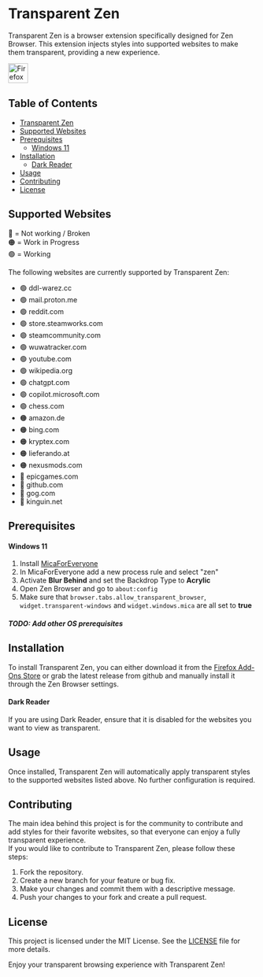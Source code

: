 # Transparent Zen

Transparent Zen is a browser extension specifically designed for Zen Browser. This extension injects styles into supported websites to make them transparent, providing a new experience.

<a href="https://addons.mozilla.org/de/firefox/addon/transparent-zen">
    <img alt="Firefox Add-Ons" src="https://blog.mozilla.org/addons/files/2015/11/get-the-addon.png" height="40">
</a>

## Table of Contents

- [Transparent Zen](#transparent-zen)
- [Supported Websites](#supported-websites)
- [Prerequisites](#prerequisites)
    - [Windows 11](#windows-11)
- [Installation](#installation)
    - [Dark Reader](#dark-reader)
- [Usage](#usage)
- [Contributing](#contributing)
- [License](#license)

## Supported Websites
🔴 = Not working / Broken
<br>
🟠 = Work in Progress
<br>
🟢 = Working

The following websites are currently supported by Transparent Zen:

- 🟢 ddl-warez.cc
- 🟢 mail.proton.me
- 🟢 reddit.com
- 🟢 store.steamworks.com
- 🟢 steamcommunity.com
- 🟢 wuwatracker.com
- 🟢 youtube.com
- 🟢 wikipedia.org
- 🟢 chatgpt.com
- 🟢 copilot.microsoft.com
- 🟢 chess.com
- 🟠 amazon.de
- 🟠 bing.com
- 🟠 kryptex.com
- 🟠 lieferando.at
- 🟠 nexusmods.com
- 🔴 epicgames.com
- 🔴 github.com
- 🔴 gog.com
- 🔴 kinguin.net

## Prerequisites
#### Windows 11
1. Install [MicaForEveryone](https://github.com/MicaForEveryone/MicaForEveryone)
2. In MicaForEveryone add a new process rule and select "zen"
3. Activate **Blur Behind** and set the Backdrop Type to **Acrylic**
4. Open Zen Browser and go to `about:config`
5. Make sure that `browser.tabs.allow_transparent_browser`, `widget.transparent-windows` and `widget.windows.mica` are all set to **true**

##### TODO: Add other OS prerequisites

## Installation

To install Transparent Zen, you can either download it from the [Firefox Add-Ons Store](https://addons.mozilla.org/de/firefox/addon/transparent-zen) or grab the latest release from github and manually install it through the Zen Browser settings.

#### Dark Reader
If you are using Dark Reader, ensure that it is disabled for the websites you want to view as transparent.

## Usage

Once installed, Transparent Zen will automatically apply transparent styles to the supported websites listed above. No further configuration is required.

## Contributing

The main idea behind this project is for the community to contribute and add styles for their favorite websites, so that everyone can enjoy a fully transparent experience.
<br>
If you would like to contribute to Transparent Zen, please follow these steps:

1. Fork the repository.
2. Create a new branch for your feature or bug fix.
3. Make your changes and commit them with a descriptive message.
4. Push your changes to your fork and create a pull request.

## License

This project is licensed under the MIT License. See the [LICENSE](LICENSE) file for more details.

Enjoy your transparent browsing experience with Transparent Zen!
